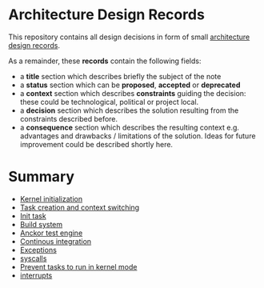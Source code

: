 # Architecture Design Records

This repository contains all design decisions in form of small [architecture design records](https://cognitect.com/blog/2011/11/15/documenting-architecture-decisions).

As a remainder, these **records** contain the following fields:
- a **title** section which describes briefly the subject of the note
- a **status** section which can be **proposed**, **accepted** or **deprecated**
- a **context** section which describes **constraints** guiding the decision: these could be technological, political or project local.
- a **decision** section which describes the solution resulting from the constraints described before.
- a **consequence** section which describes the resulting context e.g. advantages and drawbacks / limitations of the solution. Ideas for future improvement could be described shortly here.

# Summary

- [Kernel initialization](./adr-001.md)
- [Task creation and context switching](./adr-002.md)
- [Init task](./adr-003.md)
- [Build system](./adr-004.md)
- [Anckor test engine](./adr-005.md)
- [Continous integration](./adr-006.md)
- [Exceptions](./adr-007.md)
- [syscalls](./adr-008.md)
- [Prevent tasks to run in kernel mode](./adr-009.md)
- [interrupts](./adr-010.md)